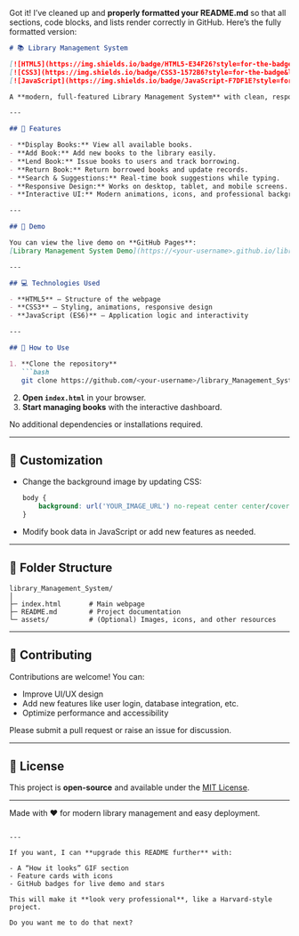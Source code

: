 Got it! I’ve cleaned up and **properly formatted your README.md** so that all sections, code blocks, and lists render correctly in GitHub. Here’s the fully formatted version:

````markdown
# 📚 Library Management System

[![HTML5](https://img.shields.io/badge/HTML5-E34F26?style=for-the-badge&logo=html5&logoColor=white)](https://developer.mozilla.org/en-US/docs/Web/HTML) 
[![CSS3](https://img.shields.io/badge/CSS3-1572B6?style=for-the-badge&logo=css3&logoColor=white)](https://developer.mozilla.org/en-US/docs/Web/CSS)
[![JavaScript](https://img.shields.io/badge/JavaScript-F7DF1E?style=for-the-badge&logo=javascript&logoColor=black)](https://developer.mozilla.org/en-US/docs/Web/JavaScript)

A **modern, full-featured Library Management System** with clean, responsive UI, interactive animations, and book management functionality. Built with **HTML, CSS, and JavaScript**, it supports adding, lending, returning, and searching books, making it suitable for real library deployment.

---

## 🌟 Features

- **Display Books:** View all available books.  
- **Add Book:** Add new books to the library easily.  
- **Lend Book:** Issue books to users and track borrowing.  
- **Return Book:** Return borrowed books and update records.  
- **Search & Suggestions:** Real-time book suggestions while typing.  
- **Responsive Design:** Works on desktop, tablet, and mobile screens.  
- **Interactive UI:** Modern animations, icons, and professional background.  

---

## 🎨 Demo

You can view the live demo on **GitHub Pages**:  
[Library Management System Demo](https://<your-username>.github.io/library_Management_System/)

---

## 💻 Technologies Used

- **HTML5** – Structure of the webpage  
- **CSS3** – Styling, animations, responsive design  
- **JavaScript (ES6)** – Application logic and interactivity  

---

## 🚀 How to Use

1. **Clone the repository**
   ```bash
   git clone https://github.com/<your-username>/library_Management_System.git
````

2. **Open `index.html`** in your browser.
3. **Start managing books** with the interactive dashboard.

No additional dependencies or installations required.

---

## 🎨 Customization

* Change the background image by updating CSS:

  ```css
  body {
      background: url('YOUR_IMAGE_URL') no-repeat center center/cover;
  }
  ```
* Modify book data in JavaScript or add new features as needed.

---

## 📂 Folder Structure

```
library_Management_System/
│
├─ index.html       # Main webpage
├─ README.md        # Project documentation
└─ assets/          # (Optional) Images, icons, and other resources
```

---

## 🤝 Contributing

Contributions are welcome! You can:

* Improve UI/UX design
* Add new features like user login, database integration, etc.
* Optimize performance and accessibility

Please submit a pull request or raise an issue for discussion.

---

## 📄 License

This project is **open-source** and available under the [MIT License](https://opensource.org/licenses/MIT).

---

Made with ❤️ for modern library management and easy deployment.

```

---

If you want, I can **upgrade this README further** with:

- A “How it looks” GIF section  
- Feature cards with icons  
- GitHub badges for live demo and stars  

This will make it **look very professional**, like a Harvard-style project.  

Do you want me to do that next?
```
